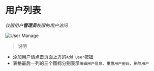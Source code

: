 # 用户列表

*仅限用户**管理员**权限的用户访问*

![User Manage](../_media/user_manage.png)

> 说明

- 添加用户请点击页面上方的`Add User`按钮
- 表格最后一列的三个图标分别表示`编辑用户信息`、`重置用户密码`、`删除用户`
